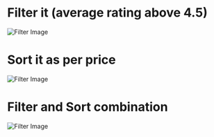 # Filter it (average rating above 4.5)
![Filter Image](https://github.com/i-am-muneeswar/demoBeerData/blob/master/01%20Filter.png)

# Sort it as per price
![Filter Image](https://github.com/i-am-muneeswar/demoBeerData/blob/master/02%20Sort.png)

# Filter and Sort combination
![Filter Image](https://github.com/i-am-muneeswar/demoBeerData/blob/master/03%20FilterAndSort.png)
